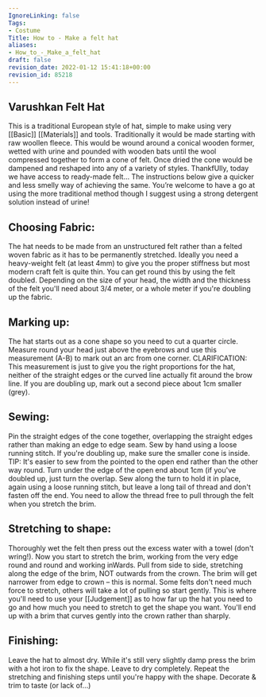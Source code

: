 ```yaml
---
IgnoreLinking: false
Tags:
- Costume
Title: How to - Make a felt hat
aliases:
- How_to_-_Make_a_felt_hat
draft: false
revision_date: 2022-01-12 15:41:18+00:00
revision_id: 85218
---
```


## Varushkan Felt Hat
This is a traditional European style of hat, simple to make using very [[Basic]] [[Materials]] and tools. Traditionally it would be made starting with raw woollen fleece. This would be wound around a conical wooden former, wetted with urine and pounded with wooden bats until the wool compressed together to form a cone of felt. Once dried the cone would be dampened and reshaped into any of a variety of styles. ThankfUlly, today we have access to ready-made felt…
The instructions below give a quicker and less smelly way of achieving the same. You’re welcome to have a go at using the more traditional method though I suggest using a strong detergent solution instead of urine!
## Choosing Fabric:
The hat needs to be made from an unstructured felt rather than a felted woven fabric as it has to be permanently stretched. Ideally you need a heavy-weight felt (at least 4mm) to give you the proper stiffness but most modern craft felt is quite thin. You can get round this by using the felt doubled.
Depending on the size of your head, the width and the thickness of the felt you'll need about 3/4 meter, or a whole meter if you're doubling up the fabric.
## Marking up:
The hat starts out as a cone shape so you need to cut a quarter circle. Measure round your head just above the eyebrows and use this measurement (A-B) to mark out an arc from one corner. CLARIFICATION: This measurement is just to give you the right proportions for the hat, neither of the straight edges or the curved line actually fit around the brow line. If you are doubling up, mark out a second piece about 1cm smaller (grey).
## Sewing:
Pin the straight edges of the cone together, overlapping the straight edges rather than making an edge to edge seam. Sew by hand using a loose running stitch. If you're doubling up, make sure the smaller cone is inside. TIP: It's easier to sew from the pointed to the open end rather than the other way round.
Turn under the edge of the open end about 1cm (if you've doubled up, just turn the overlap. Sew along the turn to hold it in place, again using a loose running stitch, but leave a long tail of thread and don't fasten off the end. You need to allow the thread free to pull through the felt when you stretch the brim.
## Stretching to shape:
Thoroughly wet the felt then press out the excess water with a towel (don't wring!). 
Now you start to stretch the brim, working from the very edge round and round and working inWards. Pull from side to side, stretching along the edge of the brim, NOT outwards from the crown. The brim will get narrower from edge to crown – this is normal. 
Some felts don't need much force to stretch, others will take a lot of pulling so start gently. This is where you'll need to use your [[Judgement]] as to how far up the hat you need to go and how much you need to stretch to get the shape you want. You'll end up with a brim that curves gently into the crown rather than sharply.
## Finishing:
Leave the hat to almost dry. While it's still very slightly damp press the brim with a hot iron to fix the shape. Leave to dry completely.
Repeat the stretching and finishing steps until you're happy with the shape.
Decorate & trim to taste (or lack of…)